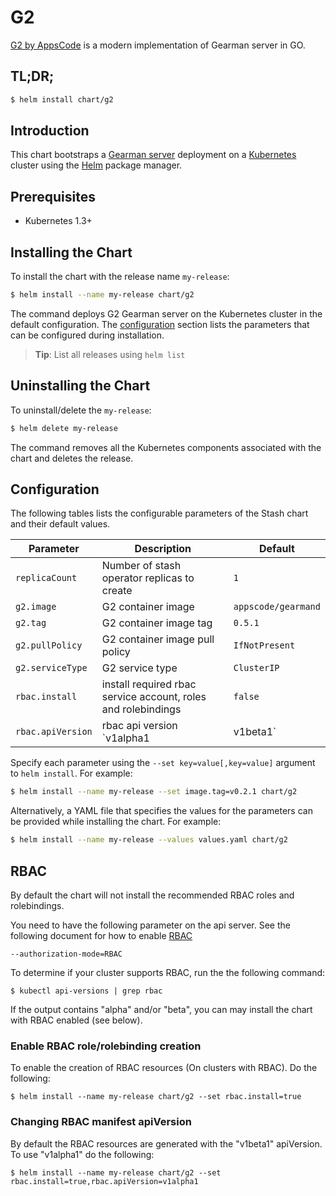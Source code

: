 # G2
[G2 by AppsCode](https://github.com/appscode/g2) is a modern implementation of Gearman server in GO.
## TL;DR;

```bash
$ helm install chart/g2
```

## Introduction

This chart bootstraps a [Gearman server](https://github.com/appscode/g2) deployment on a [Kubernetes](http://kubernetes.io) cluster using the [Helm](https://helm.sh) package manager.


## Prerequisites

- Kubernetes 1.3+

## Installing the Chart
To install the chart with the release name `my-release`:
```bash
$ helm install --name my-release chart/g2
```
The command deploys G2 Gearman server on the Kubernetes cluster in the default configuration. The [configuration](#configuration) section lists the parameters that can be configured during installation.

> **Tip**: List all releases using `helm list`

## Uninstalling the Chart

To uninstall/delete the `my-release`:

```bash
$ helm delete my-release
```

The command removes all the Kubernetes components associated with the chart and deletes the release.

## Configuration

The following tables lists the configurable parameters of the Stash chart and their default values.


| Parameter                | Description                                                       | Default             |
| ------------------------ | ----------------------------------------------------------------- | ------------------- |
| `replicaCount`           | Number of stash operator replicas to create                       | `1`                 |
| `g2.image`               | G2 container image                                                | `appscode/gearmand` |
| `g2.tag`                 | G2 container image tag                                            | `0.5.1`             |
| `g2.pullPolicy`          | G2 container image pull policy                                    | `IfNotPresent`      |
| `g2.serviceType`         | G2 service type                                                   | `ClusterIP`         |
| `rbac.install`           | install required rbac service account, roles and rolebindings     | `false`             |
| `rbac.apiVersion`        | rbac api version `v1alpha1|v1beta1`                               | `v1beta1`           |


Specify each parameter using the `--set key=value[,key=value]` argument to `helm install`. For example:

```bash
$ helm install --name my-release --set image.tag=v0.2.1 chart/g2
```

Alternatively, a YAML file that specifies the values for the parameters can be provided while
installing the chart. For example:

```bash
$ helm install --name my-release --values values.yaml chart/g2
```

## RBAC
By default the chart will not install the recommended RBAC roles and rolebindings.

You need to have the following parameter on the api server. See the following document for how to enable [RBAC](https://kubernetes.io/docs/admin/authorization/rbac/)

```
--authorization-mode=RBAC
```

To determine if your cluster supports RBAC, run the the following command:

```console
$ kubectl api-versions | grep rbac
```

If the output contains "alpha" and/or "beta", you can may install the chart with RBAC enabled (see below).

### Enable RBAC role/rolebinding creation

To enable the creation of RBAC resources (On clusters with RBAC). Do the following:

```console
$ helm install --name my-release chart/g2 --set rbac.install=true
```

### Changing RBAC manifest apiVersion

By default the RBAC resources are generated with the "v1beta1" apiVersion. To use "v1alpha1" do the following:

```console
$ helm install --name my-release chart/g2 --set rbac.install=true,rbac.apiVersion=v1alpha1
```

